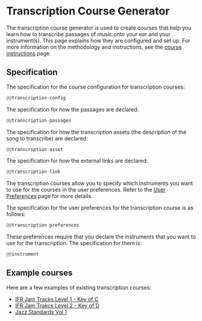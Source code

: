 # Transcription Course Generator

The transcription course generator is used to create courses that help you learn how to transcribe
passages of music onto your ear and your instrument(s). This page explains how they are configured
and set up. For more information on the methodology and instructions, see the [course
instructions](./transcription/course_instructions.md) page.

## Specification

The specification for the course configuration for transcription courses:

```rust
@@transcription-config
```

The specification for how the passages are declared:

```rust
@@transcription-passages
```

The specification for how the transcription assets (the description of the song to transcribe) are
declared:

```rust
@@transcription-asset
```

The specification for how the external links are declared:

```rust
@@transcription-link
```

The transcription courses allow you to specify which instruments you want to use for the courses in
the user preferences. Refer to the [User Preferences](../user_preferences.md) page for more details.

The specification for the user preferences for the transcription course is as follows:

```rust
@@transcription-preferences
```

These preferences require that you declare the instruments that you want to use for the
transcription. The specification for them is:

```rust
@@instrument
```

## Example courses

Here are a few examples of existing transcription courses:

- [IFR Jam Tracks Level 1 - Key of
  C](https://github.com/trane-project/trane-music/blob/master/courses/improvise_for_real/jam_tracks_1/c/course_manifest.json)
- [IFR Jam Trakcs Level 2 - Key of
  D](https://github.com/trane-project/trane-music/blob/master/courses/improvise_for_real/jam_tracks_2/d/course_manifest.json)
- [Jazz Standards Vol
  1](https://github.com/trane-project/trane-music/blob/master/courses/transcription/jazz/standards_1/course_manifest.json)